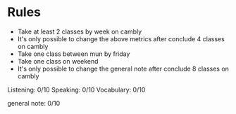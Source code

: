 # Rules 
- Take at least 2 classes by week on cambly
- It's only possible to change the above metrics after conclude 4 classes on cambly
- Take one class between mun by friday
- Take one class on weekend
- It's only possible to change the general note after conclude 8 classes on cambly


Listening: 0/10
Speaking: 0/10
Vocabulary: 0/10

general note: 0/10